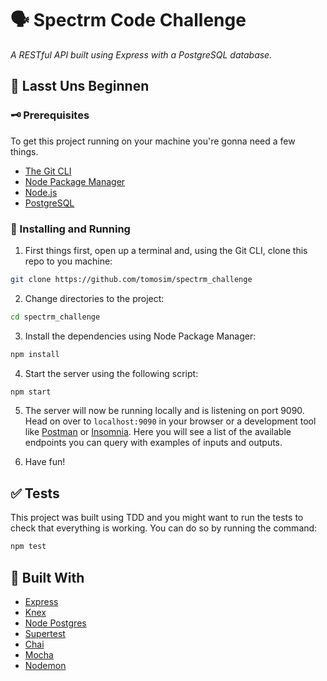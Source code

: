 # 🗣 Spectrm Code Challenge

_A RESTful API built using Express with a PostgreSQL database._

## 🥁 Lasst Uns Beginnen

### 🗝 Prerequisites

To get this project running on your machine you're gonna need a few things.

- [The Git CLI](https://git-scm.com/downloads)
- [Node Package Manager](https://www.npmjs.com/get-npm)
- [Node.js](https://nodejs.org/en/download/)
- [PostgreSQL](https://www.postgresql.org/download/)

### 🚧 Installing and Running

1. First things first, open up a terminal and, using the Git CLI, clone this repo to you machine:

```sh
git clone https://github.com/tomosim/spectrm_challenge
```

2. Change directories to the project:

```sh
cd spectrm_challenge
```

3. Install the dependencies using Node Package Manager:

```sh
npm install
```

4. Start the server using the following script:

```sh
npm start
```

5. The server will now be running locally and is listening on port 9090. Head on over to `localhost:9090` in your browser or a development tool like [Postman](https://www.postman.com/downloads/) or [Insomnia](https://insomnia.rest/). Here you will see a list of the available endpoints you can query with examples of inputs and outputs.

6. Have fun!

## ✅ Tests

This project was built using TDD and you might want to run the tests to check that everything is working. You can do so by running the command:

```sh
npm test
```

## 🧱 Built With

- [Express](http://expressjs.com/)
- [Knex](https://knexjs.org/)
- [Node Postgres](https://node-postgres.com/)
- [Supertest](https://www.npmjs.com/package/supertest)
- [Chai](chaijs.com)
- [Mocha](mochajs.org/)
- [Nodemon](nodemon.io)
